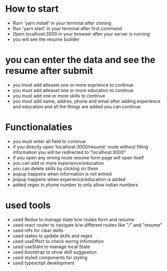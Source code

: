 # How to  start
- Rurn 'yarn install' in your terminal after cloning
- Run 'yarn start' in your terminal after first command
- Open  localhost:3000 in your browser after your server is running
- you will see the resume bulilder 
# you can enter the data and see the resume after submit
- you must add atleaset one or more exprience to continue
- you must add atleaset one or more education to continue
- you must add one or more skills to continue
- you must add name, addres, phone and email 
after adding experience and education and  all the things are added  you can continue
# Functionalaties
- you must enter all field to continue
- if you directly open 'localhost:3000/resume' route without filling information you will be redirected to "localhost:3000"
- if you open any wrong route resume form page will open itself
- you can add or more experience/education
- you can delete skills by clicking on them
- popup happens when information is not entred 
- popup happens when experience/education is added 
- added regex in phone number to only allow indian numbers
# used tools
- used Redux to manage state b/w routes form and resume
- used react router to navigate b/w different routes like "/" and "resume"
- used refs for clear skills 
- used states to update skills and regex
- used useEffect to check worng information
- used useState to manage local State 
- used bootstrap to show skill suggestion
- used styled components for styling
- used typesctipt development

 




